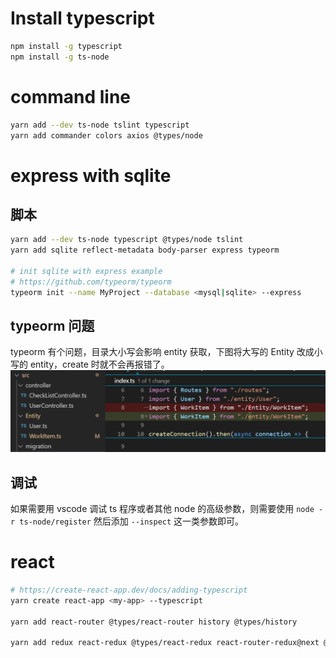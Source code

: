 
# Install typescript

```sh
npm install -g typescript
npm install -g ts-node
```

# command line

```sh
yarn add --dev ts-node tslint typescript
yarn add commander colors axios @types/node
```

# express with sqlite

## 脚本

```sh
yarn add --dev ts-node typescript @types/node tslint
yarn add sqlite reflect-metadata body-parser express typeorm

# init sqlite with express example
# https://github.com/typeorm/typeorm
typeorm init --name MyProject --database <mysql|sqlite> --express
```
## typeorm 问题
typeorm 有个问题，目录大小写会影响 entity 获取，下图将大写的 Entity 改成小写的 entity，create 时就不会再报错了。
![type orm issue](./images/type_orm_issue.png)

## 调试

如果需要用 vscode 调试 ts 程序或者其他 node 的高级参数，则需要使用 `node -r ts-node/register` 然后添加 `--inspect` 这一类参数即可。


# react

```sh
# https://create-react-app.dev/docs/adding-typescript
yarn create react-app <my-app> --typescript

yarn add react-router @types/react-router history @types/history

yarn add redux react-redux @types/react-redux react-router-redux@next @types/react-router-redux

```

